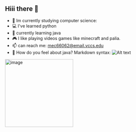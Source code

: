## Hiii there 👋
- 🌱 Im currently studying computer science:
- 💻 I've learned python 
- 💬 currently learning java 
- 🎮 I like playing videos games like minecraft and palia.
- 📫 can reach me: mec66062@email.vccs.edu
- 💬 How do you feel about java?
Markdown syntax: ![Alt text](pepe.jpeg)
<img width="225" height="225" alt="image" src="https://github.com/user-attachments/assets/a30c5b71-f8e4-4a84-9a62-c1ed2c4b8994" />

<!--
**kenzee03-coder/kenzee03-coder** is a ✨ _special_ ✨ repository because its `README.md` (this file) appears on your GitHub profile.

Here are some ideas to get you started:

- 🔭 I’m currently working on ...
- 🌱 I’m currently learning ...
- 👯 I’m looking to collaborate on ...
- 🤔 I’m looking for help with ...
- 💬 Ask me about ...
- 📫 How to reach me: ...
- 😄 Pronouns: ...
- ⚡ Fun fact: ...
-->
